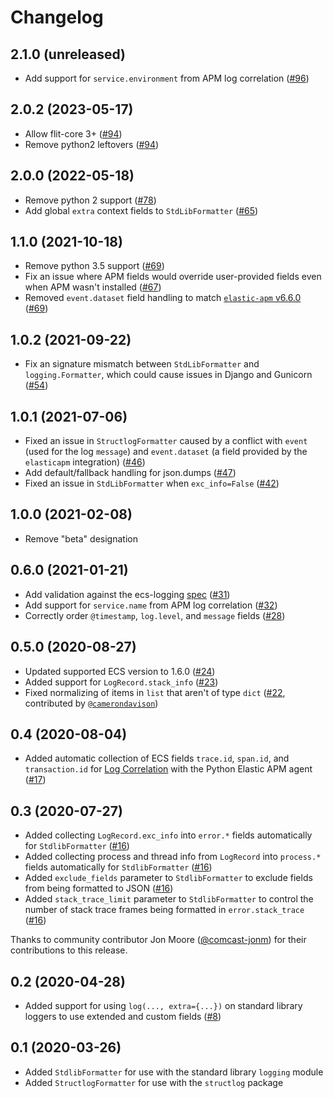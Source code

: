 # Changelog

## 2.1.0 (unreleased)

- Add support for `service.environment` from APM log correlation ([#96](https://github.com/elastic/ecs-logging-python/pull/96))

## 2.0.2 (2023-05-17)

- Allow flit-core 3+ ([#94](https://github.com/elastic/ecs-logging-python/pull/94))
- Remove python2 leftovers ([#94](https://github.com/elastic/ecs-logging-python/pull/94))

## 2.0.0 (2022-05-18)

- Remove python 2 support ([#78](https://github.com/elastic/ecs-logging-python/pull/78))
- Add global `extra` context fields to `StdLibFormatter` ([#65](https://github.com/elastic/ecs-logging-python/pull/65))

## 1.1.0 (2021-10-18)

- Remove python 3.5 support ([#69](https://github.com/elastic/ecs-logging-python/pull/69))
- Fix an issue where APM fields would override user-provided fields even when
  APM wasn't installed ([#67](https://github.com/elastic/ecs-logging-python/pull/67))
- Removed `event.dataset` field handling to match
  [`elastic-apm` v6.6.0](https://github.com/elastic/apm-agent-python/releases/tag/v6.6.0)
  ([#69](https://github.com/elastic/ecs-logging-python/pull/69))

## 1.0.2 (2021-09-22)

- Fix an signature mismatch between `StdLibFormatter` and `logging.Formatter`,
  which could cause issues in Django and Gunicorn
  ([#54](https://github.com/elastic/ecs-logging-python/pull/54))

## 1.0.1 (2021-07-06)

- Fixed an issue in `StructlogFormatter` caused by a conflict with `event`
  (used for the log `message`) and `event.dataset` (a field provided by the
  `elasticapm` integration) ([#46](https://github.com/elastic/ecs-logging-python/pull/46))
- Add default/fallback handling for json.dumps ([#47](https://github.com/elastic/ecs-logging-python/pull/47))
- Fixed an issue in `StdLibFormatter` when `exc_info=False` ([#42](https://github.com/elastic/ecs-logging-python/pull/42))

## 1.0.0 (2021-02-08)

- Remove "beta" designation

## 0.6.0 (2021-01-21)

- Add validation against the ecs-logging [spec](https://github.com/elastic/ecs-logging/blob/main/spec/spec.json) ([#31](https://github.com/elastic/ecs-logging-python/pull/31))
- Add support for `service.name` from APM log correlation ([#32](https://github.com/elastic/ecs-logging-python/pull/32))
- Correctly order `@timestamp`, `log.level`, and `message` fields ([#28](https://github.com/elastic/ecs-logging-python/pull/28))

## 0.5.0 (2020-08-27)

- Updated supported ECS version to 1.6.0 ([#24](https://github.com/elastic/ecs-logging-python/pull/24))
- Added support for `LogRecord.stack_info` ([#23](https://github.com/elastic/ecs-logging-python/pull/23))
- Fixed normalizing of items in `list` that aren't of type
  `dict` ([#22](https://github.com/elastic/ecs-logging-python/pull/22), contributed by [`@camerondavison`](https://github.com/camerondavison))

## 0.4 (2020-08-04)

- Added automatic collection of ECS fields `trace.id`, `span.id`, and `transaction.id` for
  [Log Correlation](https://www.elastic.co/guide/en/apm/agent/python/master/log-correlation.html) with
  the Python Elastic APM agent ([#17](https://github.com/elastic/ecs-logging-python/pull/17))

## 0.3 (2020-07-27)

- Added collecting `LogRecord.exc_info` into `error.*` fields
  automatically for `StdlibFormatter` ([#16](https://github.com/elastic/ecs-logging-python/pull/16))
- Added collecting process and thread info from `LogRecord` into `process.*` fields
  automatically for `StdlibFormatter` ([#16](https://github.com/elastic/ecs-logging-python/pull/16))
- Added `exclude_fields` parameter to `StdlibFormatter` to
  exclude fields from being formatted to JSON ([#16](https://github.com/elastic/ecs-logging-python/pull/16))
- Added `stack_trace_limit` parameter to `StdlibFormatter`
  to control the number of stack trace frames being
  formatted in `error.stack_trace` ([#16](https://github.com/elastic/ecs-logging-python/pull/16))

Thanks to community contributor Jon Moore ([@comcast-jonm](https://github.com/comcast-jonm))
for their contributions to this release.

## 0.2 (2020-04-28)

- Added support for using `log(..., extra={...})` on standard library
  loggers to use extended and custom fields ([#8](https://github.com/elastic/ecs-logging-python/pull/8))

## 0.1 (2020-03-26)

- Added `StdlibFormatter` for use with the standard library `logging` module
- Added `StructlogFormatter` for use with the `structlog` package
